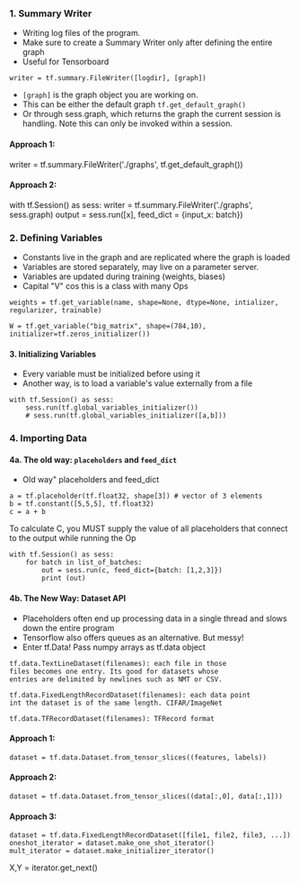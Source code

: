 ### 1. Summary Writer

- Writing log files of the program.
- Make sure to create a Summary Writer only after defining the
  entire graph
- Useful for Tensorboard

```writer = tf.summary.FileWriter([logdir], [graph])```

- ```[graph]``` is the graph object you are working on. 
- This can be either the default graph ```tf.get_default_graph()```
- Or through sess.graph, which returns the graph the current session is handling. 
  Note this can only be invoked within a session. 

#### Approach 1:
writer = tf.summary.FileWriter('./graphs', tf.get_default_graph())

#### Approach 2:
with tf.Session() as sess:
	writer = tf.summary.FileWriter('./graphs', sess.graph)
	output = sess.run([x], feed_dict = {input_x: batch})


### 2. Defining Variables
- Constants live in the graph and are replicated where the
  graph is loaded
- Variables are stored separately, may live on a parameter server.
- Variables are updated during training (weights, biases)
- Capital "V" cos this is a class with many Ops

```weights = tf.get_variable(name, shape=None, dtype=None, intializer, regularizer, trainable)```

```W = tf.get_variable("big_matrix", shape=(784,10), initializer=tf.zeros_initializer())```

#### 3. Initializing Variables
- Every variable must be initialized before using it
- Another way, is to load a variable's value externally
  from a file
```
with tf.Session() as sess:
	sess.run(tf.global_variables_initializer())
	# sess.run(tf.global_variables_initializer([a,b]))
```
### 4. Importing Data

#### 4a. The old way: ```placeholders``` and ```feed_dict```
- Old way" placeholders and feed_dict
```
a = tf.placeholder(tf.float32, shape[3]) # vector of 3 elements
b = tf.constant([5,5,5], tf.float32)
c = a + b
```
To calculate C, you MUST supply the value of all placeholders that connect to the output while running the Op 

```
with tf.Session() as sess:
	for batch in list_of_batches:
		out = sess.run(c, feed_dict={batch: [1,2,3]})
		print (out)
```
#### 4b. The New Way: Dataset API
- Placeholders often end up processing data in a single thread
  and slows down the entire program
- Tensorflow also offers queues as an alternative. But messy!
- Enter tf.Data! Pass numpy arrays as tf.data object

```
tf.data.TextLineDataset(filenames): each file in those
files becomes one entry. Its good for datasets whose
entries are delimited by newlines such as NMT or CSV. 

tf.data.FixedLengthRecordDataset(filenames): each data point
int the dataset is of the same length. CIFAR/ImageNet

tf.data.TFRecordDataset(filenames): TFRecord format
```

#### Approach 1:
```
dataset = tf.data.Dataset.from_tensor_slices((features, labels))
```
#### Approach 2:
```
dataset = tf.data.Dataset.from_tensor_slices((data[:,0], data[:,1]))
```
#### Approach 3:
```
dataset = tf.data.FixedLengthRecordDataset([file1, file2, file3, ...])
oneshot_iterator = dataset.make_one_shot_iterator()
mult_iterator = dataset.make_initializer_iterator()
```
X,Y = iterator.get_next() 

